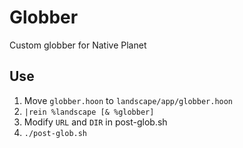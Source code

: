 # Globber
Custom globber for Native Planet

## Use
1. Move `globber.hoon` to `landscape/app/globber.hoon`
2. `|rein %landscape [& %globber]`
3. Modify `URL` and `DIR` in post-glob.sh
4. `./post-glob.sh`
